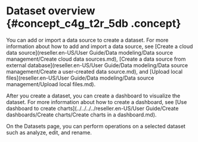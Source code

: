 # Dataset overview {#concept_c4g_t2r_5db .concept}

You can add or import a data source to create a dataset. For more information about how to add and import a data source, see [Create a cloud data source](reseller.en-US/User Guide/Data modeling/Data source management/Create cloud data sources.md), [Create a data source from external database](reseller.en-US/User Guide/Data modeling/Data source management/Create a user-created data source.md), and [Upload local files](reseller.en-US/User Guide/Data modeling/Data source management/Upload local files.md).

After you create a dataset, you can create a dashboard to visualize the dataset. For more information about how to create a dashboard, see [Use dashboard to create charts](../../../../reseller.en-US/User Guide/Create dashboards/Create charts/Create charts in a dashboard.md).

On the Datasets page, you can perform operations on a selected dataset such as analyze, edit, and rename.

